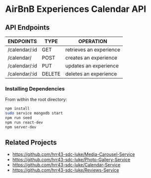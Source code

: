 # AirBnB Experiences Calendar API

## API Endpoints

 |       ENDPOINTS        |   TYPE   |         OPERATION          |
 |  --------------------  | -------  |  ------------------------  |
 |      /calendar/:id     |  GET     |  retrieves an experience   |
 |      /calendar/        |  POST    |  creates an experience     |
 |      /calendar/:id     |  PUT     |  updates an experience     |
 |      /calendar/:id     |  DELETE  |  deletes an experience     |

### Installing Dependencies

From within the root directory:

```sh
npm install
sudo service mongodb start
npm run seed
npm run react-dev
npm server-dev
```

## Related Projects

  - https://github.com/hrr43-sdc-luke/Media-Carousel-Service
  - https://github.com/hrr43-sdc-luke/Photo-Gallery-Service
  - https://github.com/hrr43-sdc-luke/Calendar-Service
  - https://github.com/hrr43-sdc-luke/Reviews-Service

